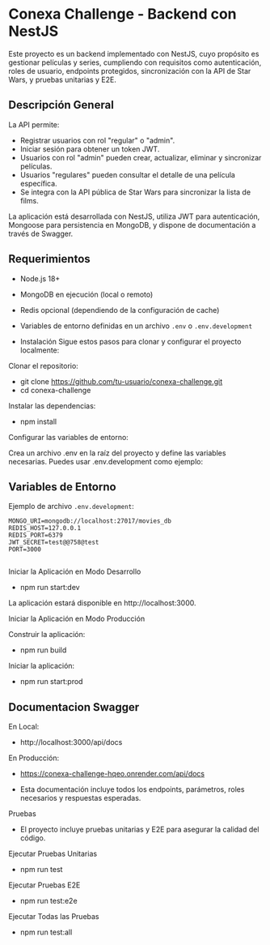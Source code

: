 # Conexa Challenge - Backend con NestJS

Este proyecto es un backend implementado con NestJS, cuyo propósito es gestionar películas y series, cumpliendo con requisitos como autenticación, roles de usuario, endpoints protegidos, sincronización con la API de Star Wars, y pruebas unitarias y E2E.

## Descripción General

La API permite:

- Registrar usuarios con rol "regular" o "admin".
- Iniciar sesión para obtener un token JWT.
- Usuarios con rol "admin" pueden crear, actualizar, eliminar y sincronizar películas.
- Usuarios "regulares" pueden consultar el detalle de una película específica.
- Se integra con la API pública de Star Wars para sincronizar la lista de films.

La aplicación está desarrollada con NestJS, utiliza JWT para autenticación, Mongoose para persistencia en MongoDB, y dispone de documentación a través de Swagger.

## Requerimientos

- Node.js 18+
- MongoDB en ejecución (local o remoto)
- Redis opcional (dependiendo de la configuración de cache)
- Variables de entorno definidas en un archivo `.env` o `.env.development`

- Instalación
Sigue estos pasos para clonar y configurar el proyecto localmente:

Clonar el repositorio:

* git clone https://github.com/tu-usuario/conexa-challenge.git
* cd conexa-challenge

  
Instalar las dependencias:

* npm install

Configurar las variables de entorno:

Crea un archivo .env en la raíz del proyecto y define las variables necesarias. Puedes usar .env.development como ejemplo:

## Variables de Entorno

Ejemplo de archivo `.env.development`:

```env
MONGO_URI=mongodb://localhost:27017/movies_db
REDIS_HOST=127.0.0.1
REDIS_PORT=6379
JWT_SECRET=test@@758@test
PORT=3000
 
 ```

Iniciar la Aplicación en Modo Desarrollo
* npm run start:dev

La aplicación estará disponible en http://localhost:3000.

Iniciar la Aplicación en Modo Producción

Construir la aplicación:
* npm run build

Iniciar la aplicación:
* npm run start:prod

## Documentacion Swagger

En Local:
* http://localhost:3000/api/docs

En Producción:

* https://conexa-challenge-hqeo.onrender.com/api/docs

- Esta documentación incluye todos los endpoints, parámetros, roles necesarios y respuestas esperadas.

Pruebas
* El proyecto incluye pruebas unitarias y E2E para asegurar la calidad del código.

Ejecutar Pruebas Unitarias
* npm run test

Ejecutar Pruebas E2E
* npm run test:e2e

Ejecutar Todas las Pruebas
* npm run test:all



